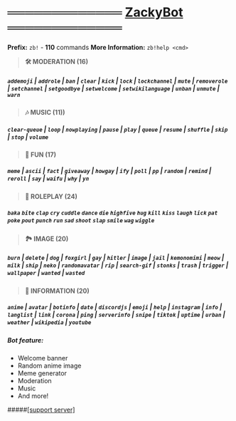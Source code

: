 # 

# ═════════════ [ZackyBot](https://discord.com/oauth2/authorize?client_id=738227434679304243&scope=bot&permissions=8) ═════════════

**Prefix:** `zb!` - **110** commands
**More Information:** `zb!help <cmd>`
>  **🛠️ MODERATION (16)**
##### `addemoji` | `addrole` | `ban` | `clear` | `kick` | `lock` | `lockchannel` | `mute` | `removerole` | `setchannel` | `setgoodbye` | `setwelcome` | `setwikilanguage` | `unban` | `unmute` | `warn`
> **🎶 MUSIC (11))**
##### `clear-queue` | `loop` | `nowplaying` | `pause` | `play` | `queue` | `resume` | `shuffle` | `skip` | `stop` | `volume`
> **🎈 FUN (17)**
##### `meme` | `ascii` | `fact` | `giveaway` | `howgay` | `ify` | `poll` | `pp` | `random` | `remind` | `reroll` | `say` | `waifu` | `why` | `yn`
> **🎎 ROLEPLAY (24)**
##### `baka` `bite` `clap` `cry` `cuddle` `dance` `die` `highfive` `hug` `kill` `kiss` `laugh` `lick` `pat` `poke` `pout` `punch` `run` `sad` `shoot` `slap` `smile` `wag` `wiggle`
> **🏞️ IMAGE (20)**
##### `burn` | `delete` | `dog` | `foxgirl` | `gay` | `hitler` | `image` | `jail` | `kemonomimi` | `meow` | `milk` | `ship` | `neko` | `randomavatar` | `rip` | `search-gif` | `stonks` | `trash` | `trigger` | `wallpaper` | `wanted` | `wasted`
> **📜 INFORMATION (20)**
##### `anime` | `avatar` | `botinfo` | `date` | `discordjs` | `emoji` | `help` | `instagram` | `info` | `langlist` | `link` | `corona` | `ping` | `serverinfo` | `snipe` | `tiktok` | `uptime` | `urban` | `weather` | `wikipedia` | `youtube`
##### **Bot feature:**
- Welcome banner
- Random anime image
- Meme generator
- Moderation
- Music 
- And more!

#####[[support server]](https://discord.gg/ZDRc4cCDDn) 
</a>

